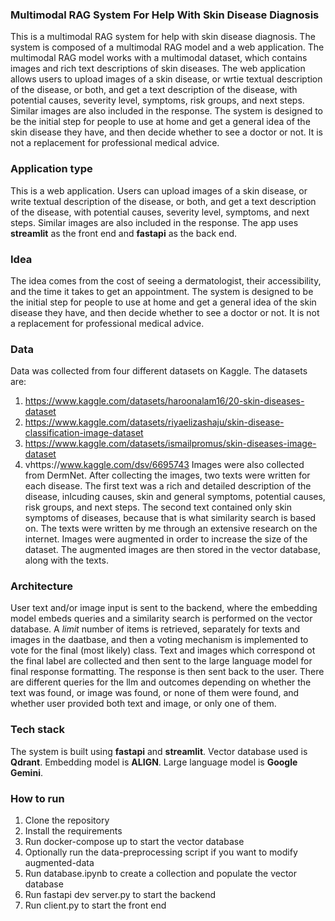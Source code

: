 ### Multimodal RAG System For Help With Skin Disease Diagnosis ###
This is a multimodal RAG system for help with skin disease diagnosis. The system is composed of a multimodal RAG model and a web application. The multimodal RAG model works with a multimodal dataset, which contains images and rich text descriptions of skin diseases. The web application allows users to upload images of a skin disease, or wrtie textual description of the disease, or both, and get a text description of the disease, with potential causes, severity level, symptoms, risk groups, and next steps. Similar images are also included in the response. The system is designed to be the initial step for people to use at home and get a general idea of the skin disease they have, and then decide whether to see a doctor or not. It is not a replacement for professional medical advice.

### Application type
This is a web application. Users can upload images of a skin disease, or write textual description of the disease, or both, and get a text description of the disease, with potential causes, severity level, symptoms, and next steps. Similar images are also included in the response. The app uses **streamlit** as the front end and **fastapi** as the back end.

### Idea
The idea comes from the cost of seeing a dermatologist, their accessibility, and the time it takes to get an appointment. The system is designed to be the initial step for people to use at home and get a general idea of the skin disease they have, and then decide whether to see a doctor or not. It is not a replacement for professional medical advice.

### Data
Data was collected from four different datasets on Kaggle. The datasets are:
1. https://www.kaggle.com/datasets/haroonalam16/20-skin-diseases-dataset
2. https://www.kaggle.com/datasets/riyaelizashaju/skin-disease-classification-image-dataset
3. https://www.kaggle.com/datasets/ismailpromus/skin-diseases-image-dataset
4. vhttps://www.kaggle.com/dsv/6695743
Images were also collected from DermNet.
After collecting the images, two texts were written for each disease. The first text was a rich and detailed description of the disease, inlcuding causes, skin and general symptoms, potential causes, risk groups, and next steps. The second text contained only skin symptoms of diseases, because that is what similarity search is based on. The texts were written by me through an extensive research on the internet.
Images were augmented in order to increase the size of the dataset. The augmented images are then stored in the vector database, along with the texts.

### Architecture
User text and/or image input is sent to the backend, where the embedding model embeds queries and a similarity search is performed on the vector database. A *limit* number of items is retrieved, separately for texts and images in the daatbase, and then a voting mechanism is implemented to vote for the final (most likely) class. Text and images which correspond ot the final label are collected and then sent to the large language model for final response formatting. The response is then sent back to the user. There are different queries for the llm and outcomes depending on whether the text was found, or image was found, or none of them were found, and whether user provided both text and image, or only one of them.

### Tech stack
The system is built using **fastapi** and **streamlit**. Vector database used is **Qdrant**. Embedding model is **ALIGN**. Large language model is **Google Gemini**.

### How to run
1. Clone the repository
2. Install the requirements
3. Run docker-compose up to start the vector database
4. Optionally run the data-preprocessing script if you want to modify augmented-data
5. Run database.ipynb to create a collection and populate the vector database
6. Run fastapi dev server.py to start the backend
7. Run client.py to start the front end